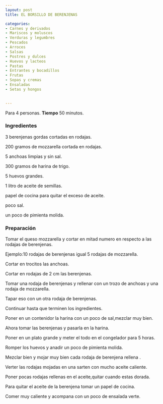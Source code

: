 ```yaml
---
layout: post
title: EL BORSILLO DE BERENJENAS

categories:
- Carnes y derivados
- Mariscos y moluscos
- Verduras y legumbres
- Pescados
- Arroces
- Salsas
- Postres y dulces
- Huevos y lacteos
- Pastas
- Entrantes y bocadillos
- Frutas
- Sopas y cremas
- Ensaladas
- Setas y hongos
 

---
```


Para 4 personas.
<b>Tiempo</b> 50 minutos.

<h3>Ingredientes</h3>

3 berenjenas gordas cortadas en rodajas.

200 gramos de mozzarella cortada en rodajas.

5 anchoas limpias y sin sal.

300 gramos de harina de trigo.

5 huevos grandes.

1 litro de aceite de semillas.

papel de cocina para quitar el exceso de aceite.

poco sal.

un poco de pimienta molida.

<h3>Preparación</h3>

Tomar el queso mozzarella y cortar en mitad numero en respecto a las rodajas de berenjenas.

Ejemplo:10 rodajas de berenjenas igual 5 rodajas de mozzarella.

Cortar en trocitos las anchoas.

Cortar en rodajas de 2 cm las berenjenas.

Tomar una rodaja de berenjenas y rellenar con un trozo de anchoas y una rodaja de mozzarella.

Tapar eso con un otra rodaja de berenjenas.

Continuar hasta que terminen los ingredientes.

Poner en un contenidor la harina con un poco de sal,mezclar muy bien.

Ahora tomar las berenjenas y pasarla en la harina.

Poner en un plato grande y meter el todo en el congelador para 5 horas.

Romper los huevos y anadir un poco de pimienta molida.

Mezclar bien y mojar muy bien cada rodaja de berenjena rellena .

Verter las rodajas mojadas en una sarten con mucho aceite caliente.

Poner pocas rodajas rellenas en el aceite,quitar cuando estas dorada.

Para quitar el aceite de la berenjena tomar un papel de cocina.

Comer muy caliente y acompana con un poco de ensalada verte.

